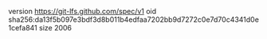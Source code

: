 version https://git-lfs.github.com/spec/v1
oid sha256:da13f5b097e3bdf3d8b011b4edfaa7202bb9d7272c0e7d70c4341d0e1cefa841
size 2006
